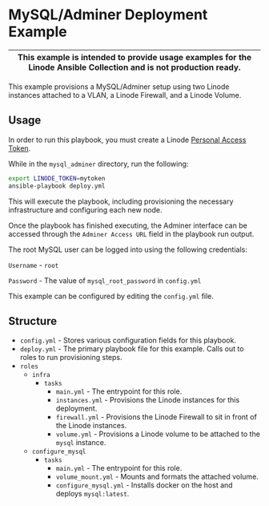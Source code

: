 # MySQL/Adminer Deployment Example

| This example is intended to provide usage examples for the Linode Ansible Collection and is **not** production ready. |
|-----------------------------------------------------------------------------------------------------------------------|

This example provisions a MySQL/Adminer setup using two Linode instances attached to a VLAN, a Linode Firewall, and a Linode Volume. 

## Usage

In order to run this playbook, you must create a Linode [Personal Access Token](https://www.linode.com/docs/guides/getting-started-with-the-linode-api/#get-an-access-token).

While in the `mysql_adminer` directory, run the following:

```bash
export LINODE_TOKEN=mytoken
ansible-playbook deploy.yml
```

This will execute the playbook, including provisioning the necessary infrastructure and configuring each new node.

Once the playbook has finished executing, the Adminer interface can be accessed through the `Adminer Access URL` field in the playbook run output. 

The root MySQL user can be logged into using the following credentials:

`Username` - `root`

`Password` - The value of `mysql_root_password` in `config.yml`

This example can be configured by editing the `config.yml` file. 

## Structure

- `config.yml` - Stores various configuration fields for this playbook.
- `deploy.yml` - The primary playbook file for this example. Calls out to roles to run provisioning steps.
- `roles`
  - `infra`
    - `tasks`
      - `main.yml` - The entrypoint for this role.
      - `instances.yml` - Provisions the Linode instances for this deployment.
      - `firewall.yml` - Provisions the Linode Firewall to sit in front of the Linode instances.
      - `volume.yml` - Provisions a Linode volume to be attached to the `mysql` instance.
  - `configure_mysql`
    - `tasks`
      - `main.yml` - The entrypoint for this role.
      - `volume_mount.yml` - Mounts and formats the attached volume.
      - `configure_mysql.yml` - Installs docker on the host and deploys `mysql:latest`.